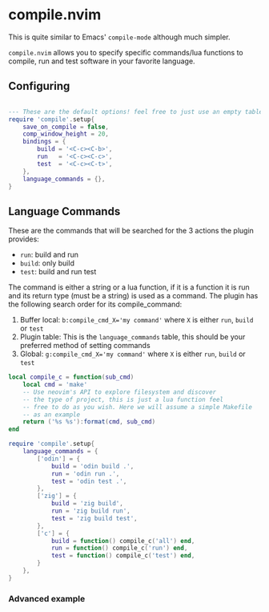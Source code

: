 # compile.nvim

This is quite similar to Emacs' `compile-mode` although much simpler.

`compile.nvim` allows you to specify specific commands/lua functions to
compile, run and test software in your favorite language.

## Configuring

```lua

--- These are the default options! feel free to just use an empty table here, or just override the ones you need
require 'compile'.setup{
    save_on_compile = false,
    comp_window_height = 20,
    bindings = {
        build = '<C-c><C-b>',
        run   = '<C-c><C-c>',
        test  = '<C-c><C-t>',
    },
    language_commands = {},
}
```

## Language Commands

These are the commands that will be searched for the 3 actions the plugin provides:

- `run`: build and run
- `build`: only build
- `test`: build and run test

The command is either a string or a lua function, if it is a function it is run
and its return type (must be a string) is used as a command. The plugin has the
following search order for its compile_command:

1. Buffer local: `b:compile_cmd_X='my command'` where `X` is either `run`, `build` or `test`
2. Plugin table: This is the `language_commands` table, this should be your preferred method of setting commands
3. Global: `g:compile_cmd_X='my command'` where `X` is either `run`, `build` or `test`

```lua
local compile_c = function(sub_cmd)
    local cmd = 'make'
    -- Use neovim's API to explore filesystem and discover
    -- the type of project, this is just a lua function feel
    -- free to do as you wish. Here we will assume a simple Makefile
    -- as an example
    return ('%s %s'):format(cmd, sub_cmd)
end

require 'compile'.setup{
    language_commands = {
        ['odin'] = {
            build = 'odin build .',
            run = 'odin run .',
            test = 'odin test .',
        },
        ['zig'] = {
            build = 'zig build',
            run = 'zig build run',
            test = 'zig build test',
        },
        ['c'] = {
            build = function() compile_c('all') end,
            run = function() compile_c('run') end,
            test = function() compile_c('test') end,
        }
    },
}
```

### Advanced example
